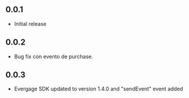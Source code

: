 ## 0.0.1

* Initial release

## 0.0.2

* Bug fix con evento de purchase.

## 0.0.3

* Evergage SDK updated to version 1.4.0 and "sendEvent" event added
